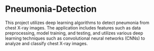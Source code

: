 # Pneumonia-Detection
This project utilizes deep learning algorithms to detect pneumonia from chest X-ray images. The application includes features such as data preprocessing, model training, and testing, and utilizes various deep learning techniques such as convolutional neural networks (CNNs) to analyze and classify chest X-ray images.
